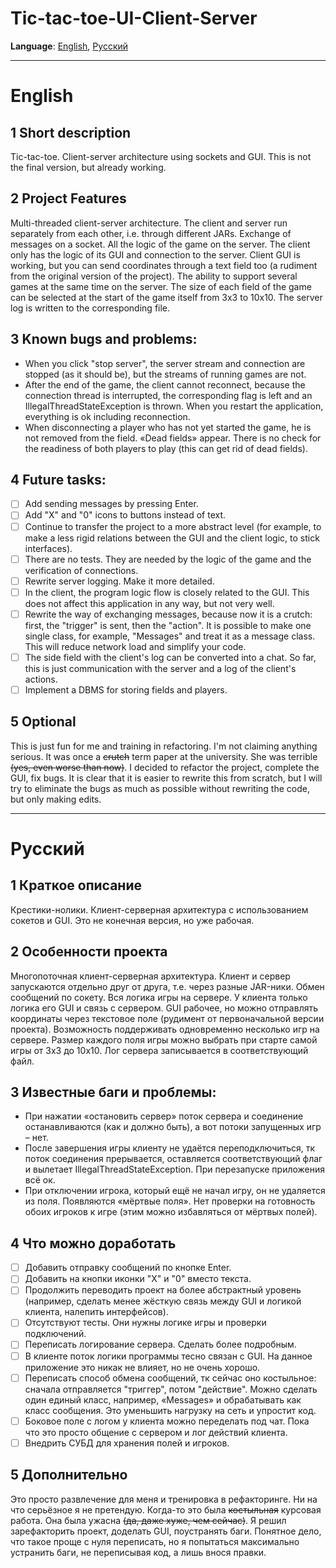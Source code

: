 # Tic-tac-toe-UI-Client-Server

**Language**: 
[English](#English),
[Русский](#Русский)
____
# English

## 1 Short description
Tic-tac-toe. Client-server architecture using sockets and GUI.
This is not the final version, but already working.

## 2 Project Features
Multi-threaded client-server architecture. The client and server run separately from each other, i.e. through different JARs. Exchange of messages on a socket.
All the logic of the game on the server. The client only has the logic of its GUI and connection to the server.
Client GUI is working, but you can send coordinates through a text field too (a rudiment from the original version of the project).
The ability to support several games at the same time on the server.
The size of each field of the game can be selected at the start of the game itself from 3x3 to 10x10.
The server log is written to the corresponding file.
 

## 3 Known bugs and problems:
- When you click "stop server", the server stream and connection are stopped (as it should be), but the streams of running games are not.
- After the end of the game, the client cannot reconnect, because the connection thread is interrupted, the corresponding flag is left and an IllegalThreadStateException is thrown. When you restart the application, everything is ok including reconnection.
- When disconnecting a player who has not yet started the game, he is not removed from the field. «Dead fields» appear. There is no check for the readiness of both players to play (this can get rid of dead fields).

## 4 Future tasks:
- [ ] Add sending messages by pressing Enter.
- [ ] Add "X" and "0" icons to buttons instead of text.
- [ ] Continue to transfer the project to a more abstract level (for example, to make a less rigid relations between the GUI and the client logic, to stick interfaces).
- [ ] There are no tests. They are needed by the logic of the game and the verification of connections.
- [ ] Rewrite server logging. Make it more detailed.
- [ ] In the client, the program logic flow is closely related to the GUI. This does not affect this application in any way, but not very well.
- [ ] Rewrite the way of exchanging messages, because now it is a crutch: first, the "trigger" is sent, then the "action". It is possible to make one single class, for example, "Messages" and treat it as a message class. This will reduce network load and simplify your code.
- [ ] The side field with the client's log can be converted into a chat. So far, this is just communication with the server and a log of the client's actions.
- [ ] Implement a DBMS for storing fields and players.

## 5 Optional
This is just fun for me and training in refactoring. I'm not claiming anything serious. It was once a ~~crutch~~ term paper at the university. She was terrible ~~(yes, even worse than now)~~. I decided to refactor the project, complete the GUI, fix bugs.
It is clear that it is easier to rewrite this from scratch, but I will try to eliminate the bugs as much as possible without rewriting the code, but only making edits.

____
# Русский

## 1 Краткое описание
Крестики-нолики. Клиент-серверная архитектура с использованием сокетов и GUI.
Это не конечная версия, но уже рабочая.

## 2 Особенности проекта
Многопоточная клиент-серверная архитектура. Клиент и сервер запускаются отдельно друг от друга, т.е. через разные JAR-ники. Обмен сообщений по сокету. 
Вся логика игры на сервере. У клиента только логика его GUI и связь с сервером.
GUI рабочее, но можно отправлять координаты через текстовое поле (рудимент от первоначальной версии проекта).
Возможность поддерживать одновременно несколько игр на сервере.
Размер каждого поля игры можно выбрать при старте самой игры от 3х3 до 10х10.
Лог сервера записывается в соответствующий файл.
 

## 3 Известные баги и проблемы:
- При нажатии «остановить сервер» поток сервера и соединение останавливаются (как и должно быть), а вот потоки запущенных игр – нет.
- После завершения игры клиенту не удаётся переподключиться, тк поток соединения прерывается, оставляется соответствующий флаг и вылетает IllegalThreadStateException. При перезапуске приложения всё ок.
- При отключении игрока, который ещё не начал игру, он не удаляется из поля. Появляются «мёртвые поля». Нет проверки на готовность обоих игроков к игре (этим можно избавляться от мёртвых полей).

## 4 Что можно доработать 
- [ ] Добавить отправку сообщений по кнопке Enter.
- [ ] Добавить на кнопки иконки "X" и "0" вместо текста.
- [ ] Продолжить переводить проект на более абстрактный уровень (например, сделать менее жёсткую связь между GUI и логикой клиента, налепить интерфейсов).
- [ ] Отсутствуют тесты. Они нужны логике игры и проверки подключений.
- [ ] Переписать логирование сервера. Сделать более подробным.
- [ ] В клиенте поток логики программы тесно связан с GUI. На данное приложение это никак не влияет, но не очень хорошо.
- [ ] Переписать способ обмена сообщений, тк сейчас оно костыльное: сначала отправляется "триггер", потом "действие". Можно сделать один единый класс, например, «Messages» и обрабатывать как класс сообщения. Это уменьшить нагрузку на сеть и упростит код.
- [ ] Боковое поле с логом у клиента можно переделать под чат. Пока что это просто общение с сервером и лог действий клиента.
- [ ] Внедрить СУБД для хранения полей и игроков.

## 5 Дополнительно
Это просто развлечение для меня и тренировка в рефакторинге. Ни на что серьёзное я не претендую. Когда-то это была ~~костыльная~~ курсовая работа. Она была ужасна ~~(да, даже хуже, чем сейчас)~~. Я решил зарефакторить проект, доделать GUI, поустранять баги.
Понятное дело, что такое проще с нуля переписать, но я попытаться максимально устранить баги, не переписывая код, а лишь внося правки.

